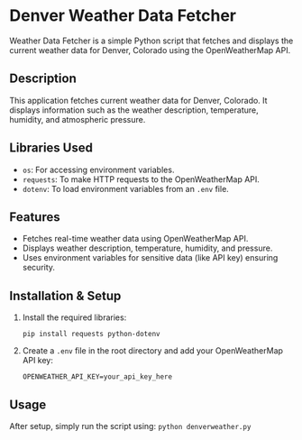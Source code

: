 # Denver Weather Data Fetcher

Weather Data Fetcher is a simple Python script that fetches and displays the current weather data for Denver, Colorado using the OpenWeatherMap API.

## Description

This application fetches current weather data for Denver, Colorado. It displays information such as the weather description, temperature, humidity, and atmospheric pressure.

## Libraries Used

- `os`: For accessing environment variables.
- `requests`: To make HTTP requests to the OpenWeatherMap API.
- `dotenv`: To load environment variables from an `.env` file.

## Features

- Fetches real-time weather data using OpenWeatherMap API.
- Displays weather description, temperature, humidity, and pressure.
- Uses environment variables for sensitive data (like API key) ensuring security.

## Installation & Setup

1. Install the required libraries:
    ```
    pip install requests python-dotenv
    ```
2. Create a `.env` file in the root directory and add your OpenWeatherMap API key:
    ```env
    OPENWEATHER_API_KEY=your_api_key_here
    ```
## Usage
After setup, simply run the script using:
    ```
    python denverweather.py
    ```
